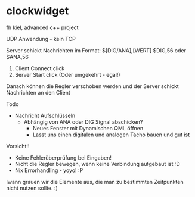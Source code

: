 # clockwidget
fh kiel, advanced c++ project

UDP Anwendung - kein TCP

Server schickt Nachrichten im Format: $[DIG/ANA],[WERT]
$DIG,56
oder
$ANA,56

1. Client Connect click
2. Server Start click
(Oder umgekehrt - egal!)

Danach können die Regler verschoben werden und der Server schickt Nachrichten an den Client

Todo 
- Nachricht Aufschlüsseln
    - Abhängig von ANA oder DIG Signal abschicken?
        - Neues Fenster mit Dynamischen QML öffnen
        -  Lasst uns einen digitalen und analogen Tacho bauen und gut ist

Vorsicht!!
- Keine Fehlerüberprüfung bei Eingaben!
- Nicht die Regler bewegen, wenn keine Verbindung aufgebaut ist :D
- Nix Errorhandling - yoyo! :P

Iwann grauen wir die Elemente aus, die man zu bestimmten Zeitpunkten nicht nutzen sollte. :)



